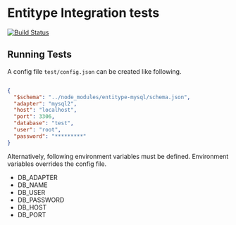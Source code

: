 # Entitype Integration tests

[![Build Status](https://travis-ci.org/KurtGokhan/entitype-integration-tests.svg?branch=master)](https://travis-ci.org/KurtGokhan/entitype-integration-tests)

## Running Tests

A config file `test/config.json` can be created like following.

``` json

{
  "$schema": "../node_modules/entitype-mysql/schema.json",
  "adapter": "mysql2",
  "host": "localhost",
  "port": 3306,
  "database": "test",
  "user": "root",
  "password": "*********"
}

```

Alternatively, following environment variables must be defined. Environment variables overrides the config file.

- DB_ADAPTER
- DB_NAME
- DB_USER
- DB_PASSWORD
- DB_HOST
- DB_PORT

